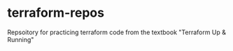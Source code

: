 # terraform-repos
Repsoitory for practicing terraform code from the textbook "Terraform Up &amp; Running"

